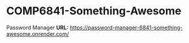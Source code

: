 # COMP6841-Something-Awesome
Password Manager
**URL:** https://password-manager-6841-something-awesome.onrender.com/
